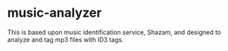 # music-analyzer
This is based upon music identification service, Shazam, and designed to analyze and tag mp3 files with ID3 tags.
